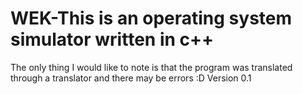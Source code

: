 # WEK-This is an operating system simulator written in c++
The only thing I would like to note is that the program was translated through a translator and there may be errors
:D
Version 0.1



